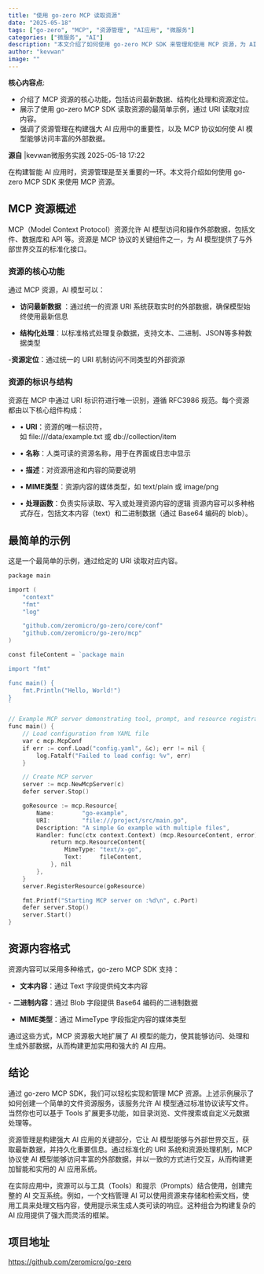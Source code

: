 ```yaml
---
title: "使用 go-zero MCP 读取资源"
date: "2025-05-18"
tags: ["go-zero", "MCP", "资源管理", "AI应用", "微服务"]
categories: ["微服务", "AI"]
description: "本文介绍了如何使用 go-zero MCP SDK 来管理和使用 MCP 资源，为 AI 模型提供数据访问能力。"
author: "kevwan"
image: ""
---
```


**核心内容点**:
- 介绍了 MCP 资源的核心功能，包括访问最新数据、结构化处理和资源定位。
- 展示了使用 go-zero MCP SDK 读取资源的最简单示例，通过 URI 读取对应内容。
- 强调了资源管理在构建强大 AI 应用中的重要性，以及 MCP 协议如何使 AI 模型能够访问丰富的外部数据。

**源自** |kevwan微服务实践 2025-05-18 17:22

在构建智能 AI 应用时，资源管理是至关重要的一环。本文将介绍如何使用 go-zero MCP SDK 来使用 MCP 资源。

## MCP 资源概述

MCP（Model Context Protocol）资源允许 AI 模型访问和操作外部数据，包括文件、数据库和 API 等。资源是 MCP 协议的关键组件之一，为 AI 模型提供了与外部世界交互的标准化接口。
### 资源的核心功能

通过 MCP 资源，AI 模型可以：
- **访问最新数据** ：通过统一的资源 URI 系统获取实时的外部数据，确保模型始终使用最新信息

- **结构化处理**：以标准格式处理复杂数据，支持文本、二进制、JSON等多种数据类型

-**资源定位**：通过统一的 URI 机制访问不同类型的外部资源

### 资源的标识与结构

资源在 MCP 中通过 URI 标识符进行唯一识别，遵循 RFC3986 规范。每个资源都由以下核心组件构成：
- • **URI**：资源的唯一标识符，如 file:///data/example.txt 或 db://collection/item

- • **名称**：人类可读的资源名称，用于在界面或日志中显示

- • **描述**：对资源用途和内容的简要说明

- • **MIME类型**：资源内容的媒体类型，如 text/plain 或 image/png

- • **处理函数**：负责实际读取、写入或处理资源内容的逻辑
资源内容可以多种格式存在，包括文本内容（text）和二进制数据（通过 Base64 编码的 blob）。
## 最简单的示例

这是一个最简单的示例，通过给定的 URI 读取对应内容。
```go
package main

import (
    "context"
    "fmt"
    "log"

    "github.com/zeromicro/go-zero/core/conf"
    "github.com/zeromicro/go-zero/mcp"
)

const fileContent = `package main

import "fmt"

func main() {
    fmt.Println("Hello, World!")
}
`

// Example MCP server demonstrating tool, prompt, and resource registration
func main() {
    // Load configuration from YAML file
    var c mcp.McpConf
    if err := conf.Load("config.yaml", &c); err != nil {
        log.Fatalf("Failed to load config: %v", err)
    }

    // Create MCP server
    server := mcp.NewMcpServer(c)
    defer server.Stop()

    goResource := mcp.Resource{
        Name:        "go-example",
        URI:         "file:///project/src/main.go",
        Description: "A simple Go example with multiple files",
        Handler: func(ctx context.Context) (mcp.ResourceContent, error) {
            return mcp.ResourceContent{
                MimeType: "text/x-go",
                Text:     fileContent,
            }, nil
        },
    }
    server.RegisterResource(goResource)

    fmt.Printf("Starting MCP server on :%d\n", c.Port)
    defer server.Stop()
    server.Start()
}
```
## 资源内容格式

资源内容可以采用多种格式，go-zero MCP SDK 支持：
- **文本内容**：通过 Text 字段提供纯文本内容

- **二进制内容**：通过 Blob 字段提供 Base64 编码的二进制数据

- **MIME类型**：通过 MimeType 字段指定内容的媒体类型

通过这些方式，MCP 资源极大地扩展了 AI 模型的能力，使其能够访问、处理和生成外部数据，从而构建更加实用和强大的 AI 应用。

## 结论

通过 go-zero MCP SDK，我们可以轻松实现和管理 MCP 资源。上述示例展示了如何创建一个简单的文件资源服务，该服务允许 AI 模型通过标准协议读写文件。当然你也可以基于 Tools 扩展更多功能，如目录浏览、文件搜索或自定义元数据处理等。

资源管理是构建强大 AI 应用的关键部分，它让 AI 模型能够与外部世界交互，获取最新数据，并持久化重要信息。通过标准化的 URI 系统和资源处理机制，MCP 协议使 AI 模型能够访问丰富的外部数据，并以一致的方式进行交互，从而构建更加智能和实用的 AI 应用系统。

在实际应用中，资源可以与工具（Tools）和提示（Prompts）结合使用，创建完整的 AI 交互系统。例如，一个文档管理 AI 可以使用资源来存储和检索文档，使用工具来处理文档内容，使用提示来生成人类可读的响应。这种组合为构建复杂的 AI 应用提供了强大而灵活的框架。
## 项目地址

https://github.com/zeromicro/go-zero



 

